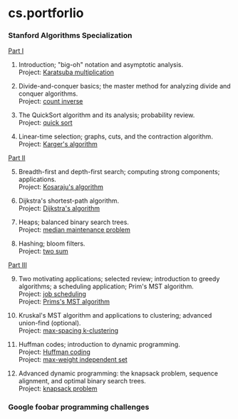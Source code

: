# cs.portforlio

### Stanford Algorithms Specialization

[Part I](https://www.youtube.com/playlist?list=PLEGCF-WLh2RLHqXx6-GZr_w7LgqKDXxN_)

1. Introduction; "big-oh" notation and asymptotic analysis.  
   Project: [Karatsuba multiplication](https://github.com/carbonatezero/cs.portfolio/tree/main/karatsuba)

2. Divide-and-conquer basics; the master method for analyzing divide and conquer algorithms.  
   Project: [count inverse](https://github.com/carbonatezero/cs.portfolio/tree/main/countinv)

3. The QuickSort algorithm and its analysis; probability review.  
   Project: [quick sort](https://github.com/carbonatezero/cs.portfolio/tree/main/quicksort)

4. Linear-time selection; graphs, cuts, and the contraction algorithm.  
   Project: [Karger's algorithm](https://github.com/carbonatezero/cs.portfolio/tree/main/karger)


[Part II](https://www.youtube.com/playlist?list=PLEGCF-WLh2RJ5W-pt-KE9GUArTDzVwL1P)

5. Breadth-first and depth-first search; computing strong components; applications.  
   Project: [Kosaraju's algorithm](https://github.com/carbonatezero/cs.portfolio/tree/main/kosaraju)

6. Dijkstra's shortest-path algorithm.  
   Project: [Dijkstra's algorithm](https://github.com/carbonatezero/cs.portfolio/tree/main/dijkstra)

7. Heaps; balanced binary search trees.  
   Project: [median maintenance problem](https://github.com/carbonatezero/cs.portfolio/tree/main/dijkstra-pq)

8. Hashing; bloom filters.  
   Project: [two sum](https://github.com/carbonatezero/cs.portfolio/tree/main/twosum)


[Part III](https://www.youtube.com/playlist?list=PLEGCF-WLh2RI5H8JBWxq0Q4AN7XVaj-h-)

9. Two motivating applications; selected review; introduction to greedy algorithms; a scheduling application; Prim's MST algorithm.  
   Project: [job scheduling](https://github.com/carbonatezero/cs.portfolio/tree/main/greedy/P1-2)  
   Project: [Prims's MST algorithm](https://github.com/carbonatezero/cs.portfolio/tree/main/greedy/P3)

10. Kruskal's MST algorithm and applications to clustering; advanced union-find (optional).  
   Project: [max-spacing k-clustering](https://github.com/carbonatezero/cs.portfolio/tree/main/cluster)

11. Huffman codes; introduction to dynamic programming.  
   Project: [Huffman coding](https://github.com/carbonatezero/cs.portfolio/tree/main/huffmancode/P12)  
   Project: [max-weight independent set](https://github.com/carbonatezero/cs.portfolio/tree/main/dpMWIS/P3)

12. Advanced dynamic programming: the knapsack problem, sequence alignment, and optimal binary search trees.  
   Project: [knapsack problem](https://github.com/carbonatezero/cs.portfolio/tree/main/knapsack)


### Google foobar programming challenges

